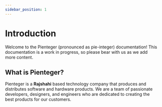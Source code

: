 ```yaml
---
sidebar_position: 1
---
```


# Introduction

Welcome to the Pienteger (pronounced as pie-integer) documentation! This documentation is a work in progress, so please bear with us as we add more content.

## What is Pienteger?

Pienteger is a **Rajshahi** based technology company that produces and distributes software and hardware products. We are a team of passionate developers, designers, and engineers who are dedicated to creating the best products for our customers.
